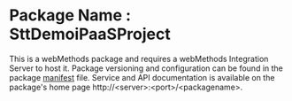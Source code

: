 # Package Name : SttDemoiPaaSProject
This is a webMethods package and requires a webMethods Integration Server to host it. Package versioning and configuration can be found in the package [manifest](./SttDemoiPaaSProject/manifest.v3) file. Service and API documentation is available on the package's home page http://&lt;server&gt;:&lt;port&gt;/&lt;packagename>.